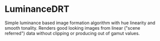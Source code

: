 # LuminanceDRT
Simple luminance based image formation algorithm with hue linearity and smooth tonality. Renders good looking images from linear ("scene referred") data without clipping or producing out of gamut values.
